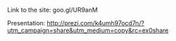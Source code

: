 Link to the site: goo.gl/UR9anM

Presentation: http://prezi.com/k4umh97ocd7n/?utm_campaign=share&utm_medium=copy&rc=ex0share
